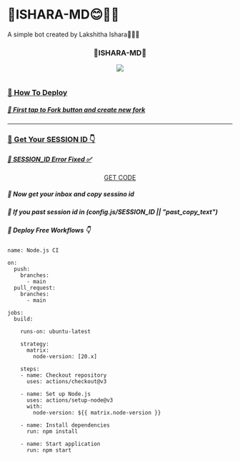 # 🍁ISHARA-MD😊🧡🌴
A simple bot created by Lakshitha Ishara🍁🌴😊
<div align="center">
	<h3>🍁ISHARA-MD🍁</h3>
<img src="https://i.postimg.cc/G2Rdm8Yf/thumb.jpg">
</div>

 <p align="center">
  <a href="#"><img src="http://readme-typing-svg.herokuapp.com?color=ff0000&center=true&vCenter=true&multiline=false&lines=`CREATED- BY- LAKSHITHA -ISHARA`" alt="">

<h3>🍁 How To Deploy </h3>

<h5>🍁 First tap to Fork button and create new fork</h5>

<hr>
	
<h3>🍁 Get Your SESSION ID 👇</h3> 
<h5>🍁 SESSION_ID Error Fixed ✅</h5>
	<p align="center">
<a href="https://lithu-md-fair-web-6f8813b33b65.herokuapp.com/">GET CODE</a>
<p/>

<h5>🍁 Now get your inbox and copy sessino id</h5>
<h5>🍁 If you past session id in (config.js/SESSION_ID || "past_copy_text")</h5>


<h5>🍁 Deploy Free Workflows 👇</h5>

```
name: Node.js CI

on:
  push:
    branches:
      - main
  pull_request:
    branches:
      - main

jobs:
  build:

    runs-on: ubuntu-latest

    strategy:
      matrix:
        node-version: [20.x]

    steps:
    - name: Checkout repository
      uses: actions/checkout@v3

    - name: Set up Node.js
      uses: actions/setup-node@v3
      with:
        node-version: ${{ matrix.node-version }}

    - name: Install dependencies
      run: npm install

    - name: Start application
      run: npm start
```


<div align="center">

